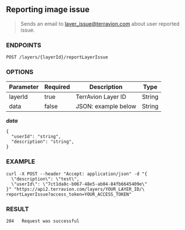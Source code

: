 ## Reporting image issue
> Sends an email to layer_issue@terravion.com about user reported issue.

### ENDPOINTS

`POST /layers/{layerId}/reportLayerIssue`

### OPTIONS

| Parameter| Required | Description | Type |
| - | - | - | - |
| layerId | true | TerrAvion Layer ID | String |
| data | false | JSON: example below | String |

***data***
```
{
  "userId": "string",
  "description": "string",
}
```

### EXAMPLE

```
curl -X POST --header "Accept: application/json" -d "{
  \"description\": \"test\",
  \"userId\": \"7ct1da8c-b067-48e5-ab04-84fb6645409e\"
}" "https://api2.terravion.com/layers/YOUR_LAYER_ID/\
reportLayerIssue?access_token=YOUR_ACCESS_TOKEN"
```

### RESULT

```
204   Request was successful
```